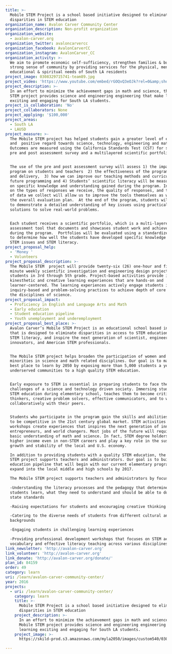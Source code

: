 ```yaml
---
title: >-
  Mobile STEM Project is a school based initiative designed to eliminate
  disparities in STEM education
organization_name: Avalon Carver Community Center
organization_description: Non-profit organization
organization_website:
  - avalon-carver.org
organization_twitter: avaloncarvercc
organization_facebook: AvalonCarverCC
organization_instagram: AvalonCarver_CC
organization_activity: >-
  We aim to promote economic self-sufficiency, strengthen families & build a
  strong sense of community by providing services for the physical, mental,
  educational & spiritual needs of South LA residents
project_image: 0308329715741-team89.jpg
project_video: 'https://www.youtube.com/embed/rGOQvQ3eOJk?rel=0&amp;showinfo=0'
project_description: >-
  In an effort to minimize the achievement gaps in math and science, the Mobile
  STEM project provides science and engineering engineering that make learning
  exciting and engaging for South LA students.
project_is_collaboration: 'No'
project_collaborators: None
project_applying: '$100,000'
project_areas:
  - South LA
  - LAUSD
project_measure: >-
  The Mobile STEM project has helped students gain a greater level of enthusiasm
  and  positive regard towards science, technology, engineering and mathematics.
  Outcomes are measured using the California Standards Test (CST) for science, a
  pre and post assessment survey and a multilayered scientific portfolio. 


  The use of the pre and post assessment survey will assess 1) the impact of the
  program on students and teachers  2) the effectiveness of the program content
  and delivery,  3) how we can improve our teaching methods and curricula for
  future programming and 4) Students’ scientific literacy will be measured based
  on specific knowledge and understanding gained during the program. Information
  on the types of responses we receive, the quality of responses, and the amount
  of data we collect will allow us to improve the tools themselves as well as
  the overall evaluation plan.  At the end of the program, students will be able
  to demonstrate a detailed understanding of key issues using practical
  solutions to solve real-world problems.


  Each student receives a scientific portfolio, which is a multi-layered
  assessment tool that documents and showcases student work and achievements
  during the program.  Portfolios will be evaluated using a standardized rubric
  to determine how well the students have developed specific knowledge about
  STEM issues and STEM literacy.
project_proposal_help:
  - 'Money '
  - Volunteers
project_proposal_description: >-
  The Mobile STEM  project will provide twenty-six (26) one-hour and fifteen
  minute weekly scientific investigation and engineering design projects for
  students in 3rd through 5th grade. Project-based activities provide in-depth,
  kinesthetic and creative learning experiences that are hands-on and
  learner-centered. The learning experiences actively engage students in
  inquiry-based and problem-solving practices to achieve depth of core ideas in
  the disciplines of science.
project_proposal_impact:
  - Proficiency in English and Language Arts and Math
  - Early education
  - Student education pipeline
  - Youth unemployment and underemployment
project_proposal_best_place: >-
  Avalon Carver’s Mobile STEM Project is an educational school based initiative
  that is designed to eliminate disparities in access to STEM education, promote
  STEM literacy, and inspire the next generation of scientist, engineers,
  innovators, and American STEM professionals.


  The Mobile STEM project helps broaden the participation of women and
  minorities in science and math related disciplines. Our goal is to make LA the
  best place to learn by 2050 by exposing more than 5,000 students a year in
  underserved communities to a high quality STEM education.


  Early exposure to STEM is essential in preparing students to face the
  challenges of a science and technology driven society. Immersing students into
  STEM education during elementary school, teaches them to become critical
  thinkers, creative problem solvers, effective communicators, and to work
  collaboratively with their peers. 


  Students who participate in the program gain the skills and abilities required
  to be competitive in the 21st century global market. STEM activities and
  workshops create experiences that inspires the next generation of innovators,
  entrepreneurs, and world changers. Most jobs of the future will require a
  basic understanding of math and science. In fact, STEM degree holders have a
  higher income even in non-STEM careers and play a key role in the sustained
  growth and stability of the local and U.S. economy. 

  In addition to providing students with a quality STEM education, the Mobile
  STEM project supports teachers and administrators. Our goal is to build a STEM
  education pipeline that will begin with our current elementary programs, and
  expand into the local middle and high schools by 2017. 

  The Mobile STEM project supports teachers and administrators by focusing on:

  -Understanding the literacy processes and the pedagogy that determines how
  students learn, what they need to understand and should be able to do to meet
  state standards

  -Raising expectations for students and encouraging creative thinking

  -Catering to the diverse needs of students from different cultural and ethnic
  backgrounds

  -Engaging students in challenging learning experiences

  -Providing professional development workshops that focuses on STEM academic
  vocabulary and effective literacy teaching across various disciplines
link_newsletter: 'http://avalon-carver.org'
link_volunteer: 'http://avalon-carver.org'
link_donate: 'http://avalon-carver.org/donate/'
plan_id: 84159
order: 49
category: learn
uri: /learn/avalon-carver-community-center/
year: 2016
projects:
  - uri: /learn/avalon-carver-community-center/
    category: learn
    title: >-
      Mobile STEM Project is a school based initiative designed to eliminate
      disparities in STEM education
    project_description: >-
      In an effort to minimize the achievement gaps in math and science, the
      Mobile STEM project provides science and engineering engineering that make
      learning exciting and engaging for South LA students.
    project_image: >-
      https://skild-prod.s3.amazonaws.com/myla2050/images/custom540/0308329715741-team89.jpg

---
```

